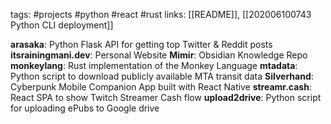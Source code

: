 tags: #projects #python #react #rust
links: [[README]], [[202006100743 Python CLI deployment]]

__arasaka__: Python Flask API for getting top Twitter & Reddit posts
__itsrainingmani.dev__: Personal Website
__Mimir__: Obsidian Knowledge Repo
__monkeylang__: Rust implementation of the Monkey Language
__mtadata__: Python script to download publicly available MTA transit data
__Silverhand__: Cyberpunk Mobile Companion App built with React Native
__streamr.cash__: React SPA to show Twitch Streamer Cash flow
__upload2drive__: Python script for uploading ePubs to Google drive